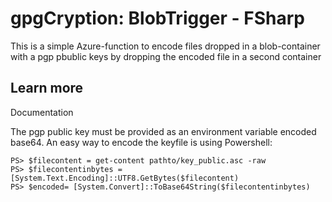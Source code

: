 # gpgCryption: BlobTrigger - FSharp

This is a simple Azure-function to encode files dropped in a blob-container with a pgp pbublic keys by dropping the encoded file in a second container

## Learn more

<TODO> Documentation

The pgp public key must be provided as an environment variable encoded base64. An easy way to encode the keyfile is using Powershell:
```
PS> $filecontent = get-content pathto/key_public.asc -raw
PS> $filecontentinbytes =[System.Text.Encoding]::UTF8.GetBytes($filecontent)
PS> $encoded= [System.Convert]::ToBase64String($filecontentinbytes)
```